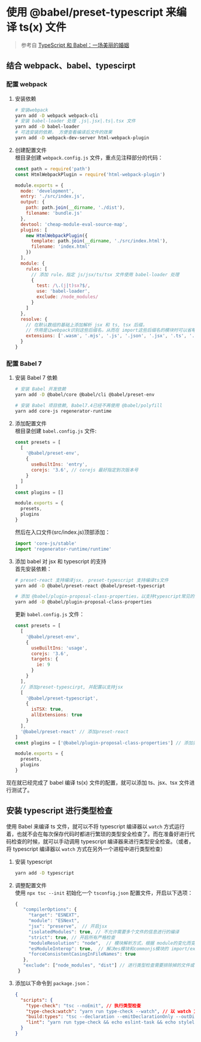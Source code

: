 # 使用 @babel/preset-typescript 来编译 ts(x) 文件

> 参考自 [TypeScript 和 Babel：一场美丽的婚姻](https://juejin.im/post/5c822e426fb9a04a0a5ffb49)

## 结合 webpack、babel、typescirpt

### 配置 webpack

1. 安装依赖

   ```sh
   # 安装webpack
   yarn add -D webpack webpack-cli
   # 安装 babel-loader 处理 .js|.jsx|.ts|.tsx 文件
   yarn add -D babel-loader
   # 可选安装的依赖， 方便查看编译后文件的效果
   yarn add -D webpack-dev-server html-webpack-plugin
   ```

2. 创建配置文件  
   根目录创建 `webpack.config.js` 文件，重点见注释部分的代码：

   ```js
   const path = require('path')
   const HtmlWebpackPlugin = require('html-webpack-plugin')

   module.exports = {
     mode: 'development',
     entry: './src/index.js',
     output: {
       path: path.join(__dirname, './dist'),
       filename: 'bundle.js'
     },
     devtool: 'cheap-module-eval-source-map',
     plugins: [
       new HtmlWebpackPlugin({
         template: path.join(__dirname, './src/index.html'),
         filename: 'index.html'
       })
     ],
     module: {
       rules: [
         // 添加 rule，指定 js/jsx/ts/tsx 文件使用 babel-loader 处理
         {
           test: /\.(j|t)sx?$/,
           use: 'babel-loader',
           exclude: /node_modules/
         }
       ]
     },
     resolve: {
       // 在默认数组的基础上添加解析 jsx 和 ts, tsx 后缀，
       // 作用是让webpack识别这些后缀名，从而在 import这些后缀名的模块时可以省略后缀名
       extensions: ['.wasm', '.mjs', '.js', '.json', '.jsx', '.ts', '.tsx']
     }
   }
   ```

### 配置 Babel 7

1. 安装 Babel 7 依赖

   ```sh
   # 安装 Babel 开发依赖
   yarn add -D @babel/core @babel/cli @babel/preset-env

   # 安装 Babel 项目依赖, Babel7.4已经不再使用 @babel/polyfill
   yarn add core-js regenerator-runtime
   ```

2. 添加配置文件  
   根目录创建 `babel.config.js` 文件:

   ```js
   const presets = [
     [
       '@babel/preset-env',
       {
         useBuiltIns: 'entry',
         corejs: '3.6', // corejs 最好指定到次版本号
       }
     ]
   ]
   const plugins = []

   module.exports = {
     presets,
     plugins
   }
   ```

   然后在入口文件(src/index.js)顶部添加：

   ```js
   import 'core-js/stable'
   import 'regenerator-runtime/runtime'
   ```

3. 添加 babel 对 jsx 和 typescript 的支持  
   首先安装依赖：

   ```sh
   # preset-react 支持编译jsx， preset-typescript 支持编译ts文件
   yarn add -D @babel/preset-react @babel/preset-typescript

   # 添加 @babel/plugin-proposal-class-properties，以支持typescript常见的类属性写法
   yarn add -D @babel/plugin-proposal-class-properties
   ```

   更新 `babel.config.js` 文件：

   ```js
   const presets = [
     [
       '@babel/preset-env',
       {
         useBuiltIns: 'usage',
         corejs: '3.6',
         targets: {
           ie: 9
         }
       }
     ],
     // 添加preset-typescirpt, 并配置以支持jsx
     [
       '@babel/preset-typescript',
       {
         isTSX: true,
         allExtensions: true
       }
     ],
     '@babel/preset-react' // 添加preset-react
   ]
   const plugins = ['@babel/plugin-proposal-class-properties'] // 添加类属性写法的plugin

   module.exports = {
     presets,
     plugins
   }
   ```

现在就已经完成了 babel 编译 ts(x) 文件的配置，就可以添加 ts、jsx、tsx 文件进行测试了。

## 安装 typescript 进行类型检查

使用 Babel 来编译 ts 文件，就可以不将 typescript 编译器以 `watch` 方式运行着，也就不会在每次保存代码时都进行繁琐的类型安全检查了。而在准备好进行代码检查的时候，就可以手动调用 typescript 编译器来进行类型安全检查。（或者，将 typescript 编译器以 `watch` 方式在另外一个进程中进行类型检查）

1. 安装 typescript

   ```sh
   yarn add -D typescript
   ```

2. 调整配置文件  
   使用 `npx tsc --init` 初始化一个 `tsconfig.json` 配置文件，开启以下选项：

   ```ts
   {
      "compilerOptions": {
        "target": "ESNEXT",
        "module": "ESNext",
        "jsx": "preserve",  // 开启jsx
        "isolatedModules": true, // 不允许需要多个文件的信息进行的编译
        "strict": true, // 开启所有严格检查
        "moduleResolution": "node",  // 模块解析方式，根据 module的变化而变化，最好手动指定为 node
        "esModuleInterop": true,  // 解决es模块和commonjs模块的 import/export default差异
        "forceConsistentCasingInFileNames": true
      },
      "exclude": ["node_modules", "dist"] // 进行类型检查需要排除掉的文件或目录
    }
   ```

3. 添加以下命令到 `package.json`：
   ```json
   {
     "scripts": {
       "type-check": "tsc --noEmit", // 执行类型检查
       "type-check:watch": "yarn run type-check --watch", // 以 watch 方式执行类型检查
       "build:types": "tsc --declaration --emitDeclarationOnly --outDir lib", // 需要生成.d.ts声明文件时可以添加
       "lint": "yarn run type-check && echo eslint-task && echo stylelint-check"  // 执行 lint 时，先进行 type-check，然后再做 eslint/stylelint 检查
     }
   }
   ```
